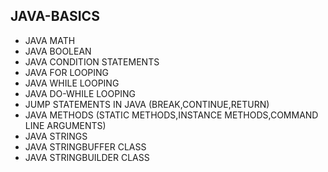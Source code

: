 ## JAVA-BASICS
* JAVA MATH      
* JAVA BOOLEAN   
* JAVA CONDITION STATEMENTS  
* JAVA FOR LOOPING       
* JAVA WHILE LOOPING    
* JAVA DO-WHILE LOOPING  
* JUMP STATEMENTS IN JAVA (BREAK,CONTINUE,RETURN)   
* JAVA METHODS (STATIC METHODS,INSTANCE METHODS,COMMAND LINE ARGUMENTS)
* JAVA STRINGS    
* JAVA STRINGBUFFER CLASS
* JAVA STRINGBUILDER CLASS
        
   
  
